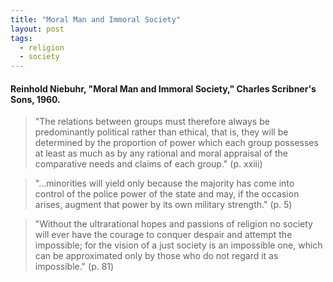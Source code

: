 ```yaml
---
title: "Moral Man and Immoral Society"
layout: post
tags:
  - religion
  - society
---
```


#### Reinhold Niebuhr, "Moral Man and Immoral Society," Charles Scribner's Sons, 1960.

> "The relations between groups must therefore always be predominantly political rather than ethical, that is, they will be determined by the proportion of power which each group possesses at least as much as by any rational and moral appraisal of the comparative needs and claims of each group." (p. xxiii)

> "...minorities will yield only because the majority has come into control of the police power of the state and may, if the occasion arises, augment that power by its own military strength." (p. 5)

> "Without the ultrarational hopes and passions of religion no society will ever have the courage to conquer despair and attempt the impossible; for the vision of a just society is an impossible one, which can be approximated only by those who do not regard it as impossible." (p. 81)
